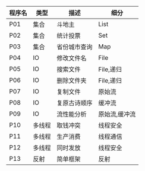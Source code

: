 | 程序名 | 类型 | 描述         | 细分      |
| ------ | ---- | ------------ | --------- |
| P01    | 集合 | 斗地主       | List      |
| P02    | 集合 | 统计投票     | Set       |
| P03    | 集合 | 省份城市查询 | Map       |
| P04    | IO   | 修改文件名   | File      |
| P05    | IO   | 搜索文件     | File,递归 |
| P06    | IO   | 删除文件夹   | File,递归 |
| P07    | IO   | 复制文件     | 原始流    |
| P08    | IO   | 复原古诗顺序 | 缓冲流    |
| P09    | IO   | 流性能分析   | 原始流,缓冲流 |
| P10    | 多线程 | 取钱冲突   | 线程安全  |
| P11    | 多线程 | 生产消费   | 线程通信  |
| P12    | 多线程 | 同时发放   | 线程安全  |
| P13    | 反射  | 简单框架   | 反射    |

